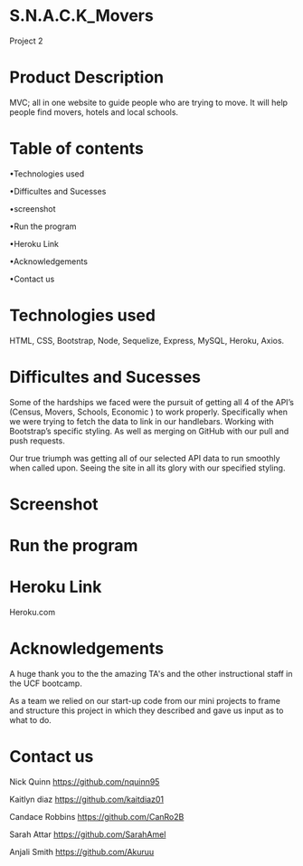 # S.N.A.C.K_Movers
Project 2



# Product Description
 MVC; all in one website to guide people who are trying to move.  It will help people find movers, hotels and local schools.  
 
 # Table of contents 
 
   •Technologies used 
 
 
 
   •Difficultes and Sucesses 
   
   
   •screenshot
   
   
   •Run the program 
   
   
   •Heroku Link
   
   
   •Acknowledgements
   
   
   •Contact us 
 
 
 # Technologies used 
 HTML,
CSS,
Bootstrap,
Node, 
Sequelize,
Express,
MySQL,
Heroku,
Axios.
 
 
 
 
# Difficultes and Sucesses 
  Some of the hardships we faced were the pursuit of getting all 4 of the API’s  (Census, Movers, Schools, Economic ) to work properly. Specifically when we were trying to fetch the data to link in our handlebars. Working with Bootstrap’s specific styling. As well as merging on GitHub with our pull and push requests.
 
 
 Our true triumph was getting all of our selected API data to run smoothly when called upon. Seeing the site in all its glory with our specified styling. 


# Screenshot 



# Run the program 



# Heroku Link

Heroku.com


# Acknowledgements

A huge thank you to the the amazing TA's and the other instructional staff in the UCF bootcamp. 

As a team we relied on our start-up code from our mini projects to frame and structure this project in which they described and gave us input as to what to do.


# Contact us 

Nick Quinn 
https://github.com/nquinn95

Kaitlyn diaz
https://github.com/kaitdiaz01

Candace Robbins
https://github.com/CanRo2B


Sarah Attar 
https://github.com/SarahAmel

Anjali Smith
https://github.com/Akuruu



